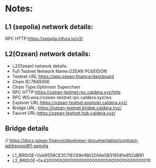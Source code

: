 # Notes:

## L1 (sepolia) network details:
RPC HTTP:https://sepolia.infura.io/v3/<infura>

## L2(Ozean) network details:
- L2(Ozean) network details:
- Full Testnet Network Name:OZEAN POSEIDON
- Testnet URL:https://app.ozean.finance/dashboard
- Chain ID:7849306
- Chain Type:Optimism Superchain
- RPC HTTP:https://ozean-testnet.rpc.caldera.xyz/http
- RPC WS:wss://ozean-testnet.rpc.caldera.xyz/ws
- Explorer URL:https://ozean-testnet.explorer.caldera.xyz/
- Bridge URL: https://ozean-testnet.bridge.caldera.xyz/
- Faucet URL:https://ozean-testnet.hub.caldera.xyz/

## Bridge details

// https://docs.ozean.finance/developer-documentation/contract-addresses#l1-sepolia
- L1_BRIDGE=0xb9558CE3C11EC69e18632A8e5B316581e852dB91
- L2_BRIDGE=0x4200000000000000000000000000000000000010